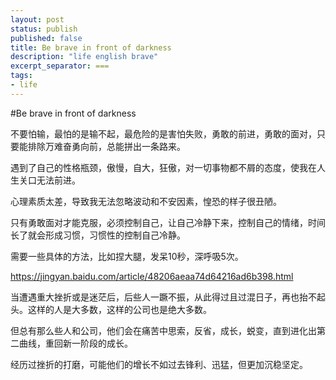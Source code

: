 ```yaml
---
layout: post
status: publish
published: false
title: Be brave in front of darkness
description: "life english brave"
excerpt_separator: ===
tags:
- life
---
```


#Be brave in front of darkness

不要怕输，最怕的是输不起，最危险的是害怕失败，勇敢的前进，勇敢的面对，只要能排除万难奋勇向前，总能拼出一条路来。

遇到了自己的性格瓶颈，傲慢，自大，狂傲，对一切事物都不屑的态度，使我在人生关口无法前进。

心理素质太差，导致我无法忽略波动和不安因素，惶恐的样子很丑陋。

只有勇敢面对才能克服，必须控制自己，让自己冷静下来，控制自己的情绪，时间长了就会形成习惯，习惯性的控制自己冷静。

需要一些具体的方法，比如捏大腿，发呆10秒，深呼吸5次。

https://jingyan.baidu.com/article/48206aeaa74d64216ad6b398.html


当遭遇重大挫折或是迷茫后，后些人一蹶不振，从此得过且过混日子，再也抬不起头。这样的人是大多数，这样的公司也是绝大多数。

但总有那么些人和公司，他们会在痛苦中思索，反省，成长，蜕变，直到进化出第二曲线，重回新一阶段的成长。

经历过挫折的打磨，可能他们的增长不如过去锋利、迅猛，但更加沉稳坚定。

